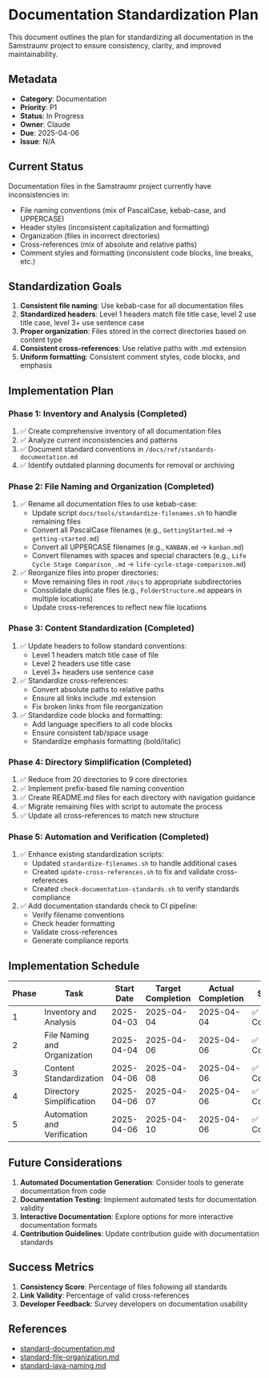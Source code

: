 <!--
Copyright (c) 2025 Eric C. Mumford (@heymumford)

This software was developed with analytical assistance from AI tools 
including Claude 3.7 Sonnet, Claude Code, and Google Gemini Deep Research,
which were used as paid services. All intellectual property rights 
remain exclusively with the copyright holder listed above.

Licensed under the Mozilla Public License 2.0
-->


# Documentation Standardization Plan

This document outlines the plan for standardizing all documentation in the Samstraumr project to ensure consistency, clarity, and improved maintainability.

## Metadata

- **Category**: Documentation
- **Priority**: P1
- **Status**: In Progress
- **Owner**: Claude
- **Due**: 2025-04-06
- **Issue**: N/A

## Current Status

Documentation files in the Samstraumr project currently have inconsistencies in:
- File naming conventions (mix of PascalCase, kebab-case, and UPPERCASE)
- Header styles (inconsistent capitalization and formatting)
- Organization (files in incorrect directories)
- Cross-references (mix of absolute and relative paths)
- Comment styles and formatting (inconsistent code blocks, line breaks, etc.)

## Standardization Goals

1. **Consistent file naming**: Use kebab-case for all documentation files
2. **Standardized headers**: Level 1 headers match file title case, level 2 use title case, level 3+ use sentence case
3. **Proper organization**: Files stored in the correct directories based on content type
4. **Consistent cross-references**: Use relative paths with .md extension
5. **Uniform formatting**: Consistent comment styles, code blocks, and emphasis

## Implementation Plan

### Phase 1: Inventory and Analysis (Completed)

1. ✅ Create comprehensive inventory of all documentation files
2. ✅ Analyze current inconsistencies and patterns
3. ✅ Document standard conventions in `/docs/ref/standards-documentation.md`
4. ✅ Identify outdated planning documents for removal or archiving

### Phase 2: File Naming and Organization (Completed)

1. ✅ Rename all documentation files to use kebab-case:
   - Update script `docs/tools/standardize-filenames.sh` to handle remaining files
   - Convert all PascalCase filenames (e.g., `GettingStarted.md` → `getting-started.md`)
   - Convert all UPPERCASE filenames (e.g., `KANBAN.md` → `kanban.md`)
   - Convert filenames with spaces and special characters (e.g., `Life Cycle Stage Comparison_.md` → `life-cycle-stage-comparison.md`)
2. ✅ Reorganize files into proper directories:
   - Move remaining files in root `/docs` to appropriate subdirectories
   - Consolidate duplicate files (e.g., `FolderStructure.md` appears in multiple locations)
   - Update cross-references to reflect new file locations

### Phase 3: Content Standardization (Completed)

1. ✅ Update headers to follow standard conventions:
   - Level 1 headers match title case of file
   - Level 2 headers use title case
   - Level 3+ headers use sentence case
2. ✅ Standardize cross-references:
   - Convert absolute paths to relative paths
   - Ensure all links include .md extension
   - Fix broken links from file reorganization
3. ✅ Standardize code blocks and formatting:
   - Add language specifiers to all code blocks
   - Ensure consistent tab/space usage
   - Standardize emphasis formatting (bold/italic)

### Phase 4: Directory Simplification (Completed)

1. ✅ Reduce from 20 directories to 9 core directories
2. ✅ Implement prefix-based file naming convention
3. ✅ Create README.md files for each directory with navigation guidance
4. ✅ Migrate remaining files with script to automate the process
5. ✅ Update all cross-references to match new structure

### Phase 5: Automation and Verification (Completed)

1. ✅ Enhance existing standardization scripts:
   - Updated `standardize-filenames.sh` to handle additional cases
   - Created `update-cross-references.sh` to fix and validate cross-references
   - Created `check-documentation-standards.sh` to verify standards compliance
2. ✅ Add documentation standards check to CI pipeline:
   - Verify filename conventions
   - Check header formatting
   - Validate cross-references
   - Generate compliance reports

## Implementation Schedule

| Phase |             Task             | Start Date | Target Completion | Actual Completion |     Status     |
|-------|------------------------------|------------|-------------------|-------------------|----------------|
| 1     | Inventory and Analysis       | 2025-04-03 | 2025-04-04        | 2025-04-04        | ✅ Complete     |
| 2     | File Naming and Organization | 2025-04-04 | 2025-04-06        | 2025-04-06        | ✅ Complete     |
| 3     | Content Standardization      | 2025-04-06 | 2025-04-08        | 2025-04-06        | ✅ Complete     |
| 4     | Directory Simplification     | 2025-04-06 | 2025-04-07        | 2025-04-06        | ✅ Complete     |
| 5     | Automation and Verification  | 2025-04-06 | 2025-04-10        | 2025-04-06        | ✅ Complete     |

## Future Considerations

1. **Automated Documentation Generation**: Consider tools to generate documentation from code
2. **Documentation Testing**: Implement automated tests for documentation validity
3. **Interactive Documentation**: Explore options for more interactive documentation formats
4. **Contribution Guidelines**: Update contribution guide with documentation standards

## Success Metrics

1. **Consistency Score**: Percentage of files following all standards
2. **Link Validity**: Percentage of valid cross-references
3. **Developer Feedback**: Survey developers on documentation usability

## References

- [standard-documentation.md](../ref/standard-documentation.md)
- [standard-file-organization.md](../ref/standard-file-organization.md)
- [standard-java-naming.md](../ref/standard-java-naming.md)
